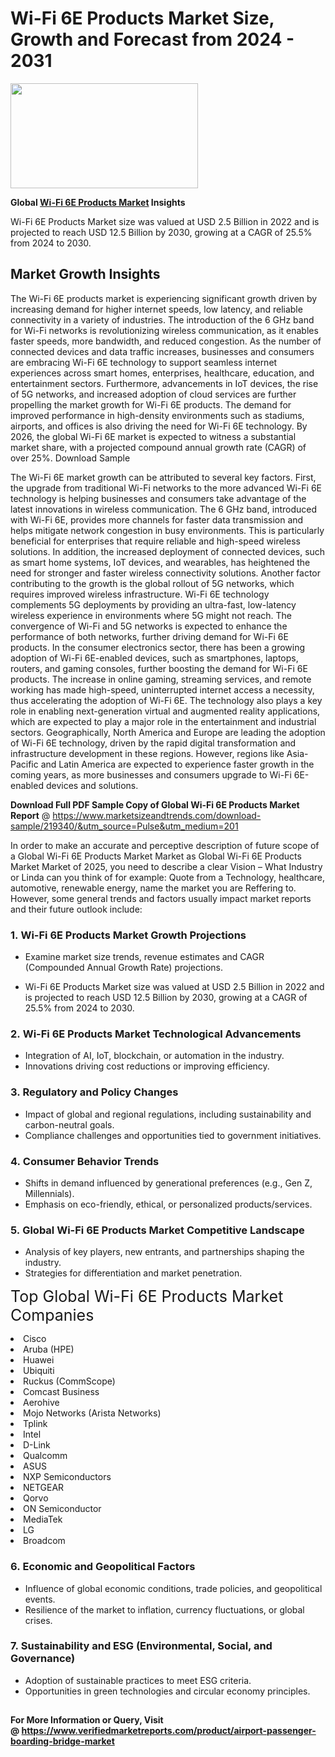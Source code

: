 <H1>Wi-Fi 6E Products Market Size, Growth and Forecast from 2024 - 2031</H1><img class="aligncenter size-medium wp-image-584254" src="https://thirdeyenews.in/wp-content/uploads/2024/09/Global-Market-Research-300x168.jpeg" alt="" width="300" height="168" /><p><strong>Global&nbsp;<a href="https://www.marketsizeandtrends.com/download-sample/219340/&amp;utm_source=Pulse&amp;utm_medium=201">Wi-Fi 6E Products Market</a> Insights</strong></p><p>Wi-Fi 6E Products Market size was valued at USD 2.5 Billion in 2022 and is projected to reach USD 12.5 Billion by 2030, growing at a CAGR of 25.5% from 2024 to 2030.</p><p><h2>Market Growth Insights</h2> <p>The Wi-Fi 6E products market is experiencing significant growth driven by increasing demand for higher internet speeds, low latency, and reliable connectivity in a variety of industries. The introduction of the 6 GHz band for Wi-Fi networks is revolutionizing wireless communication, as it enables faster speeds, more bandwidth, and reduced congestion. As the number of connected devices and data traffic increases, businesses and consumers are embracing Wi-Fi 6E technology to support seamless internet experiences across smart homes, enterprises, healthcare, education, and entertainment sectors. Furthermore, advancements in IoT devices, the rise of 5G networks, and increased adoption of cloud services are further propelling the market growth for Wi-Fi 6E products. The demand for improved performance in high-density environments such as stadiums, airports, and offices is also driving the need for Wi-Fi 6E technology. By 2026, the global Wi-Fi 6E market is expected to witness a substantial market share, with a projected compound annual growth rate (CAGR) of over 25%. Download Sample</p> <p>The Wi-Fi 6E market growth can be attributed to several key factors. First, the upgrade from traditional Wi-Fi networks to the more advanced Wi-Fi 6E technology is helping businesses and consumers take advantage of the latest innovations in wireless communication. The 6 GHz band, introduced with Wi-Fi 6E, provides more channels for faster data transmission and helps mitigate network congestion in busy environments. This is particularly beneficial for enterprises that require reliable and high-speed wireless solutions. In addition, the increased deployment of connected devices, such as smart home systems, IoT devices, and wearables, has heightened the need for stronger and faster wireless connectivity solutions. Another factor contributing to the growth is the global rollout of 5G networks, which requires improved wireless infrastructure. Wi-Fi 6E technology complements 5G deployments by providing an ultra-fast, low-latency wireless experience in environments where 5G might not reach. The convergence of Wi-Fi and 5G networks is expected to enhance the performance of both networks, further driving demand for Wi-Fi 6E products. In the consumer electronics sector, there has been a growing adoption of Wi-Fi 6E-enabled devices, such as smartphones, laptops, routers, and gaming consoles, further boosting the demand for Wi-Fi 6E products. The increase in online gaming, streaming services, and remote working has made high-speed, uninterrupted internet access a necessity, thus accelerating the adoption of Wi-Fi 6E. The technology also plays a key role in enabling next-generation virtual and augmented reality applications, which are expected to play a major role in the entertainment and industrial sectors. Geographically, North America and Europe are leading the adoption of Wi-Fi 6E technology, driven by the rapid digital transformation and infrastructure development in these regions. However, regions like Asia-Pacific and Latin America are expected to experience faster growth in the coming years, as more businesses and consumers upgrade to Wi-Fi 6E-enabled devices and solutions. </p><p><span class=""><strong>Download Full PDF Sample Copy of Global Wi-Fi 6E Products Market Report</strong> @ <a href="https://www.marketsizeandtrends.com/download-sample/219340/&amp;utm_source=Pulse&amp;utm_medium=201" target="_blank">https://www.marketsizeandtrends.com/download-sample/219340/&amp;utm_source=Pulse&amp;utm_medium=201</a></span></p><p>In order to make an accurate and perceptive description of future scope of a Global&nbsp;Wi-Fi 6E Products Market Market as Global&nbsp;Wi-Fi 6E Products Market Market of 2025, you need to describe a clear Vision &ndash; What Industry or Linda can you think of for example: Quote from a Technology, healthcare, automotive, renewable energy, name the market you are Reffering to. However, some general trends and factors usually impact market reports and their future outlook include:</p><h3>1.&nbsp;<strong>Wi-Fi 6E Products Market Growth Projections</strong></h3><ul><li>Examine market size trends, revenue estimates and CAGR (Compounded Annual Growth Rate) projections.</li><li><p>Wi-Fi 6E Products Market size was valued at USD 2.5 Billion in 2022 and is projected to reach USD 12.5 Billion by 2030, growing at a CAGR of 25.5% from 2024 to 2030.</p></li></ul><h3>2.&nbsp;<strong>Wi-Fi 6E Products Market Technological Advancements</strong></h3><ul><li>Integration of AI, IoT, blockchain, or automation in the industry.</li><li>Innovations driving cost reductions or improving efficiency.</li></ul><h3>3.&nbsp;<strong>Regulatory and Policy Changes</strong></h3><ul><li>Impact of global and regional regulations, including sustainability and carbon-neutral goals.</li><li>Compliance challenges and opportunities tied to government initiatives.</li></ul><h3>4.&nbsp;<strong>Consumer Behavior Trends</strong></h3><ul><li>Shifts in demand influenced by generational preferences (e.g., Gen Z, Millennials).</li><li>Emphasis on eco-friendly, ethical, or personalized products/services.</li></ul><h3>5.&nbsp;<strong>Global Wi-Fi 6E Products Market Competitive Landscape</strong></h3><ul><li>Analysis of key players, new entrants, and partnerships shaping the industry.</li><li>Strategies for differentiation and market penetration.</li></ul><p data-pm-slice="1 1 []"><span style="color: inherit; font-family: inherit; font-size: 25px;">Top Global Wi-Fi 6E Products Market Companies</span></p><div class="" data-test-id=""><p><li>Cisco</li><li> Aruba (HPE)</li><li> Huawei</li><li> Ubiquiti</li><li> Ruckus (CommScope)</li><li> Comcast Business</li><li> Aerohive</li><li> Mojo Networks (Arista Networks)</li><li> Tplink</li><li> Intel</li><li> D-Link</li><li> Qualcomm</li><li> ASUS</li><li> NXP Semiconductors</li><li> NETGEAR</li><li> Qorvo</li><li> ON Semiconductor</li><li> MediaTek</li><li> LG</li><li> Broadcom</li></p></div><h3>6.&nbsp;<strong>Economic and Geopolitical Factors</strong></h3><ul><li>Influence of global economic conditions, trade policies, and geopolitical events.</li><li>Resilience of the market to inflation, currency fluctuations, or global crises.</li></ul><h3>7.&nbsp;<strong>Sustainability and ESG (Environmental, Social, and Governance)</strong></h3><ul><li>Adoption of sustainable practices to meet ESG criteria.</li><li>Opportunities in green technologies and circular economy principles.</li></ul><h2><strong style="font-size: 14px;">For More Information or Query, Visit @&nbsp;</strong><a style="background-color: #ffffff; font-size: 14px;" href="https://www.marketsizeandtrends.com/report/wi-fi-6e-products-market/" target="_blank">https://www.verifiedmarketreports.com/product/airport-passenger-boarding-bridge-market</a></h2>
